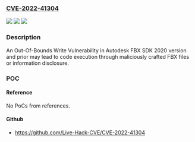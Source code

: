 ### [CVE-2022-41304](https://cve.mitre.org/cgi-bin/cvename.cgi?name=CVE-2022-41304)
![](https://img.shields.io/static/v1?label=Product&message=FBX%20SDK&color=blue)
![](https://img.shields.io/static/v1?label=Version&message=2020.3.1%20&color=brightgreen)
![](https://img.shields.io/static/v1?label=Vulnerability&message=Use-After-Free%20&color=brightgreen)

### Description

An Out-Of-Bounds Write Vulnerability in Autodesk FBX SDK 2020 version and prior may lead to code execution through maliciously crafted FBX files or information disclosure.

### POC

#### Reference
No PoCs from references.

#### Github
- https://github.com/Live-Hack-CVE/CVE-2022-41304

